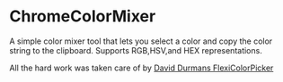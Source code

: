 # ChromeColorMixer
A simple color mixer tool that lets you select a color and copy the color string to the clipboard. Supports RGB,HSV,and HEX representations. 

All the hard work was taken care of by [David Durmans FlexiColorPicker ](https://github.com/DavidDurman/FlexiColorPicker)
